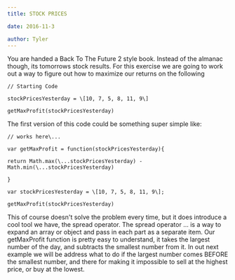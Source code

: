 ```yaml
---
title: STOCK PRICES

date: 2016-11-3

author: Tyler
---
```


You are handed a Back To The Future 2 style book. Instead of the almanac though, its tomorrows stock results. For this exercise we are going to work out a way to figure out how to maximize our returns on the following

```
// Starting Code

stockPricesYesterday = \[10, 7, 5, 8, 11, 9\]

getMaxProfit(stockPricesYesterday)
```

The first version of this code could be something super simple like:

```
// works here\...

var getMaxProfit = function(stockPricesYesterday){

return Math.max(\...stockPricesYesterday) - Math.min(\...stockPricesYesterday)

}

var stockPricesYesterday = \[10, 7, 5, 8, 11, 9\];

getMaxProfit(stockPricesYesterday)
```

This of course doesn\'t solve the problem every time, but it does introduce a cool tool we have, the spread operator. The spread operator \... is a way to expand an array or object and pass in each part as a separate item. Our getMaxProfit function is pretty easy to understand, it takes the largest number of the day, and subtracts the smallest number from it. In out next example we will be address what to do if the largest number comes BEFORE the smallest number, and there for making it impossible to sell at the highest price, or buy at the lowest.
